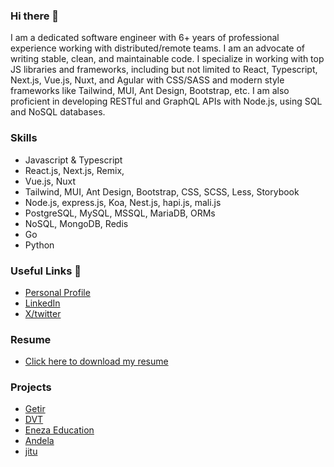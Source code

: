 ### Hi there 👋

<!--
**sgatana/sgatana** is a ✨ _special_ ✨ repository because its `README.md` (this file) appears on your GitHub profile.

Here are some ideas to get you started:

- 🔭 I’m currently working on ...
- 🌱 I’m currently learning ...
- 👯 I’m looking to collaborate on ...
- 🤔 I’m looking for help with ...
- 💬 Ask me about ...
- 📫 How to reach me: ...
- 😄 Pronouns: ...
- ⚡ Fun fact: ...
-->
I am a dedicated software engineer with 6+ years of professional experience working with distributed/remote teams. I am an advocate of writing stable, clean, and maintainable code. I specialize in working with top JS libraries and frameworks, including but not limited to React, Typescript, Next.js, Vue.js, Nuxt, and Agular with CSS/SASS and modern style frameworks like Tailwind, MUI, Ant Design, Bootstrap, etc. I am also proficient in developing RESTful and GraphQL APIs with Node.js, using SQL and NoSQL databases.

### Skills
 - Javascript & Typescript
 - React.js, Next.js, Remix,
 - Vue.js, Nuxt
 - Tailwind, MUI, Ant Design, Bootstrap, CSS, SCSS, Less, Storybook
 - Node.js, express.js, Koa, Nest.js, hapi.js, mali.js
 - PostgreSQL, MySQL, MSSQL, MariaDB, ORMs
 - NoSQL, MongoDB, Redis
 - Go
 - Python

### Useful Links 🔗
- [Personal Profile](https://stephen.eramstech.com/)
- [LinkedIn](https://www.linkedin.com/in/sgatana)
- [X/twitter](https://twitter.com/sgatana1)

### Resume
- [Click here to download my resume](https://stephen.eramstech.com/assets/Resume-Stephen.pdf)

### Projects
 - [Getir](https://getir.com/)
 - [DVT](https://www.dvt.co.za/)
 - [Eneza Education](https://enezaeducation.com/)
 - [Andela](https://andela.com/)
 - [jitu](https://thejitu.com/)
